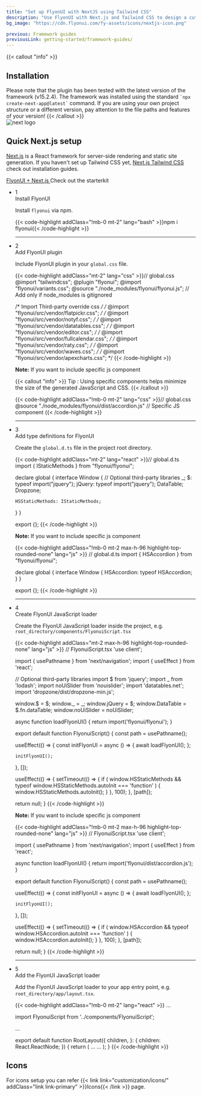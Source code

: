 ```yaml
---
title: "Set up FlyonUI with NextJS using Tailwind CSS"
description: "Use FlyonUI with Next.js and Tailwind CSS to design a cutting-edge, responsive interface, optimizing your development experience."
bg_image: "https://cdn.flyonui.com/fy-assets/icons/nextjs-icon.png"

previous: Framework guides
previousLink: getting-started/framework-guides/
---
```


{{< callout "info" >}}

<h2 class="text-lg font-medium mb-1">Installation</h2>
Please note that the plugin has been tested with the latest version of the framework (v15.2.4). The framework was installed using the standard <code>`npx create-next-app@latest`</code> command. If you are using your own project structure or a different version, pay attention to the file paths and features of your version!
{{< /callout >}}

<div>
  <div class="flex gap-2">
    <div><img src="https://cdn.flyonui.com/fy-assets/icons/nextjs-icon.png" alt="next logo" class="w-14 h-auto mt-2" /></div>
    <div>
      <h2 class="text-base-content mb-3 text-lg font-semibold mt-2">
        Quick
        <span class="text-accent">Next.js</span>
        setup
      </h2>
      <p><a href="https://nextjs.org/" class="link link-animated link-primary" target="_blank">Next.js</a> is a React framework for server-side rendering and static site generation. If you haven't set up Tailwind CSS yet, <a href="https://tailwindcss.com/docs/guides/nextjs" class="link link-animated link-primary" target="_blank">Next.js Tailwind CSS</a> check out installation guides.</p>
      <div class="tooltip">
        <a href="https://github.com/themeselection/flyonui-nextjs-integration" target="_blank" type="button" class="tooltip-toggle btn-sm btn btn-outline" aria-label="Tooltip">
          <span class="icon-[tabler--bolt-filled] text-accent"></span>
          FlyonUI + Next.js
        </a>
        <span class="tooltip-content tooltip-shown:opacity-100 tooltip-shown:visible" role="tooltip">
          <span class="tooltip-body">Check out the starterkit</span>
        </span>
      </div>
    </div>
  </div>

<ul class="timeline timeline-snap-icon timeline-compact timeline-vertical w-full mb-12 ps-0">
  <!-- Installation -->
  <li class="mt-0 mb-0 ps-0">
    <div class="timeline-middle mb-2">
      <span class="text-base-content flex size-7 items-center justify-center rounded-full border border-base-content/20 font-semibold">
        1
      </span>
    </div>
    <div class="timeline-end mb-0 w-full rounded-lg p-4 m-0">
      <div class="text-base-content mb-3 font-semibold">Install FlyonUI</div>
      <p>
        Install
        <code>flyonui</code>
        via npm.
      </p>
      {{< code-highlight addClass="!mb-0 mt-2" lang="bash" >}}npm i flyonui{{< /code-highlight >}}
    </div>
    <hr class="rounded-none border-transparent !w-0.5" />
  </li>

  <!-- Configure FlyonUI JavaScript paths -->
  <li class="mt-0 mb-0 ps-0">
    <div class="timeline-middle mb-2">
      <span class="text-base-content flex size-7 items-center justify-center rounded-full border border-base-content/20 font-semibold">
        2
      </span>
    </div>
    <div class="timeline-end mb-0 w-full rounded-lg p-4 m-0">
      <div class="text-base-content mb-3 font-semibold">Add FlyonUI plugin</div>
      <p>
        Include FlyonUI plugin in your <code>global.css</code> file.
      </p>
      {{< code-highlight addClass="mt-2" lang="css" >}}// global.css
@import "tailwindcss";
@plugin "flyonui";
@import "flyonui/variants.css";
@source "./node_modules/flyonui/flyonui.js"; // Add only if node_modules is gitignored

/* Import Third-party override css */
/* @import "flyonui/src/vendor/flatpickr.css"; */
/* @import "flyonui/src/vendor/notyf.css"; */
/* @import "flyonui/src/vendor/datatables.css"; */
/* @import "flyonui/src/vendor/editor.css"; */
/* @import "flyonui/src/vendor/fullcalendar.css"; */
/* @import "flyonui/src/vendor/raty.css"; */
/* @import "flyonui/src/vendor/waves.css"; */
/* @import "flyonui/src/vendor/apexcharts.css"; */
      {{< /code-highlight >}}
      <p><strong>Note:</strong> If you want to include specific js component </p>
{{< callout "info" >}}
  <span class="font-semibold">Tip :</span> Using specific components helps minimize the size of the generated JavaScript and CSS.
{{< /callout >}}

{{< code-highlight addClass="!mb-0 mt-2" lang="css" >}}// global.css
@source "./node_modules/flyonui/dist/accordion.js" // Specific JS component
{{< /code-highlight >}}
  </div>
  <hr class="!w-0.5 rounded-none border-transparent" />
  </li>

  <!-- Add type definitions for FlyonUI -->
  <li class="mt-0 mb-0 ps-0">
    <div class="timeline-middle mb-2">
      <span class="text-base-content flex size-7 items-center justify-center rounded-full border border-base-content/20 font-semibold">
        3
      </span>
    </div>
    <div class="timeline-end mb-0 w-full rounded-lg p-4 m-0">
      <div class="text-base-content mb-3 font-semibold">Add type definitions for FlyonUI</div>
      <p>
        Create the <code>global.d.ts</code> file in the project root directory.
      </p>
      {{< code-highlight addClass="mt-2" lang="react" >}}// global.d.ts
import { IStaticMethods } from "flyonui/flyonui";

declare global {
  interface Window {
    // Optional third-party libraries
    _;
    $: typeof import("jquery");
    jQuery: typeof import("jquery");
    DataTable;
    Dropzone;

    HSStaticMethods: IStaticMethods;
  }
}

export {};
{{< /code-highlight >}}
<p><strong>Note:</strong> If you want to include specific js component </p>

{{< code-highlight addClass="!mb-0 mt-2 max-h-96 highlight-top-rounded-none" lang="js" >}}
// global.d.ts
import { HSAccordion } from "flyonui/flyonui";

declare global {
  interface Window {
    HSAccordion: typeof HSAccordion;
  }
}

export {};
{{< /code-highlight >}}
  </div>
  <hr class="!w-0.5 rounded-none border-transparent" />
  </li>

  <!-- Add the FlyonUI JavaScript -->
  <li class="mt-0 mb-0 ps-0">
    <div class="timeline-middle mb-2">
      <span class="text-base-content flex size-7 items-center justify-center rounded-full border border-base-content/20 font-semibold">
        4
      </span>
    </div>
    <div class="timeline-end mb-0 w-full rounded-lg p-4 m-0">
      <div class="text-base-content mb-3 font-semibold">Create FlyonUI JavaScript loader</div>
      <p>
       Create the FlyonUI JavaScript loader inside the project, e.g. <code>root_directory/components/FlyonuiScript.tsx</code>
      </p>
      {{< code-highlight addClass="mt-2 max-h-96 highlight-top-rounded-none" lang="js" >}}
// FlyonuiScript.tsx
'use client';

import { usePathname } from 'next/navigation';
import { useEffect } from 'react';

// Optional third-party libraries
import $ from 'jquery';
import _ from 'lodash';
import noUiSlider from 'nouislider';
import 'datatables.net';
import 'dropzone/dist/dropzone-min.js';

window.$ = $;
window._ = _;
window.jQuery = $;
window.DataTable = $.fn.dataTable;
window.noUiSlider = noUiSlider;

async function loadFlyonUI() {
  return import('flyonui/flyonui');
}

export default function FlyonuiScript() {
  const path = usePathname();

  useEffect(() => {
    const initFlyonUI = async () => {
      await loadFlyonUI();
    };

    initFlyonUI();
  }, []);

  useEffect(() => {
    setTimeout(() => {
      if (
        window.HSStaticMethods &&
        typeof window.HSStaticMethods.autoInit === 'function'
      ) {
        window.HSStaticMethods.autoInit();
      }
    }, 100);
  }, [path]);

  return null;
}
{{< /code-highlight >}}
<p><strong>Note:</strong> If you want to include specific js component </p>

{{< code-highlight addClass="!mb-0 mt-2 max-h-96 highlight-top-rounded-none" lang="js" >}}
// FlyonuiScript.tsx
'use client';

import { usePathname } from 'next/navigation';
import { useEffect } from 'react';


async function loadFlyonUI() {
  return import('flyonui/dist/accordion.js');
}

export default function FlyonuiScript() {
  const path = usePathname();

  useEffect(() => {
    const initFlyonUI = async () => {
      await loadFlyonUI();
    };

    initFlyonUI();
  }, []);

  useEffect(() => {
    setTimeout(() => {
      if (
        window.HSAccordion &&
        typeof window.HSAccordion.autoInit === 'function'
      ) {
        window.HSAccordion.autoInit();
      }
    }, 100);
  }, [path]);

  return null;
}
{{< /code-highlight >}}
  </div>
  <hr class="!w-0.5 rounded-none border-transparent" />
  </li>
  <li class="mt-0 mb-0 ps-0">
    <div class="timeline-middle mb-2">
      <span class="text-base-content flex size-7 items-center justify-center rounded-full border border-base-content/20 font-semibold">
        5
      </span>
    </div>
    <div class="timeline-end mb-0 w-full rounded-lg p-4 m-0">
      <div class="text-base-content mb-3 font-semibold">Add the FlyonUI JavaScript loader</div>
      <p>
        Add the FlyonUI JavaScript loader to your app entry point, e.g. <code>root_directory/app/layout.tsx</code>.
      </p>
{{< code-highlight addClass="!mb-0 mt-2" lang="react" >}}
...

import FlyonuiScript from '../components/FlyonuiScript';

...

export default function RootLayout({ children, }: { children: React.ReactNode; }) {
  return (
    <html>
      ...
      <body>
        ...
        <FlyonuiScript />
      </body>
    </html>
  );
}
{{< /code-highlight >}}

</div>
  </li>
</ul>

<h2 class="text-lg font-medium mb-1">Icons</h2>
For icons setup you can refer {{< link link="customization/icons/" addClass="link link-primary" >}}Icons{{< /link >}} page.
